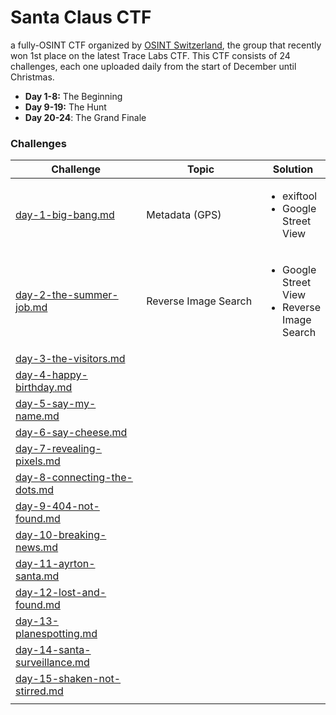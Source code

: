 # Santa Claus CTF

a fully-OSINT CTF organized by [OSINT Switzerland](https://osintswitzerland.ch/), the group that recently won 1st place on the latest Trace Labs CTF. This CTF consists of 24 challenges, each one uploaded daily from the start of December until Christmas.

* **Day 1-8:** The Beginning
* **Day 9-19:** The Hunt
* **Day 20-24**: The Grand Finale

### Challenges

<table><thead><tr><th width="254">Challenge</th><th width="276">Topic</th><th>Solution</th></tr></thead><tbody><tr><td><a data-mention href="day-1-big-bang.md">day-1-big-bang.md</a></td><td>Metadata (GPS)</td><td><ul><li>exiftool</li><li>Google Street View</li></ul></td></tr><tr><td><a data-mention href="day-2-the-summer-job.md">day-2-the-summer-job.md</a></td><td>Reverse Image Search</td><td><ul><li>Google Street View</li><li>Reverse Image Search</li></ul></td></tr><tr><td><a data-mention href="day-3-the-visitors.md">day-3-the-visitors.md</a></td><td></td><td></td></tr><tr><td><a data-mention href="day-4-happy-birthday.md">day-4-happy-birthday.md</a></td><td></td><td></td></tr><tr><td><a data-mention href="day-5-say-my-name.md">day-5-say-my-name.md</a></td><td></td><td></td></tr><tr><td><a data-mention href="day-6-say-cheese.md">day-6-say-cheese.md</a></td><td></td><td></td></tr><tr><td><a data-mention href="day-7-revealing-pixels.md">day-7-revealing-pixels.md</a></td><td></td><td></td></tr><tr><td><a data-mention href="day-8-connecting-the-dots.md">day-8-connecting-the-dots.md</a></td><td></td><td></td></tr><tr><td><a data-mention href="day-9-404-not-found.md">day-9-404-not-found.md</a></td><td></td><td></td></tr><tr><td><a data-mention href="day-10-breaking-news.md">day-10-breaking-news.md</a></td><td></td><td></td></tr><tr><td><a data-mention href="day-11-ayrton-santa.md">day-11-ayrton-santa.md</a></td><td></td><td></td></tr><tr><td><a data-mention href="day-12-lost-and-found.md">day-12-lost-and-found.md</a></td><td></td><td></td></tr><tr><td><a data-mention href="day-13-planespotting.md">day-13-planespotting.md</a></td><td></td><td></td></tr><tr><td><a data-mention href="day-14-santa-surveillance.md">day-14-santa-surveillance.md</a></td><td></td><td></td></tr><tr><td><a data-mention href="day-15-shaken-not-stirred.md">day-15-shaken-not-stirred.md</a></td><td></td><td></td></tr><tr><td></td><td></td><td></td></tr></tbody></table>

